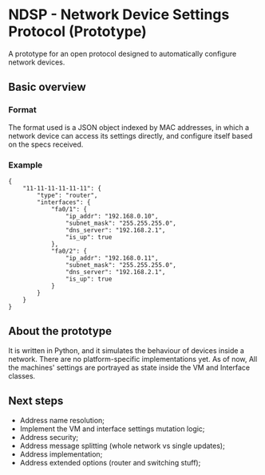 # NDSP - Network Device Settings Protocol (Prototype)
A prototype for an open protocol designed to automatically configure network devices.

## Basic overview
### Format
The format used is a JSON object indexed by MAC addresses, in which a network device can access its settings directly, and configure itself based on the specs received.

### Example

```
{
    "11-11-11-11-11-11": {
        "type": "router",
        "interfaces": {
            "fa0/1": {
                "ip_addr": "192.168.0.10",
                "subnet_mask": "255.255.255.0",
                "dns_server": "192.168.2.1",
                "is_up": true
            },
            "fa0/2": {
                "ip_addr": "192.168.0.11",
                "subnet_mask": "255.255.255.0",
                "dns_server": "192.168.2.1",
                "is_up": true
            }
        }
    }
}
```

## About the prototype
It is written in Python, and it simulates the behaviour of devices inside a network. There are no platform-specific
implementations yet. As of now, All the machines' settings are portrayed as state inside the VM and Interface classes.

## Next steps
- Address name resolution;
- Implement the VM and interface settings mutation logic;
- Address security;
- Address message splitting (whole network vs single updates);
- Address implementation;
- Address extended options (router and switching stuff);
